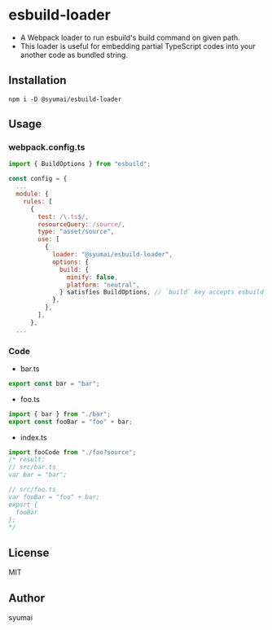 # esbuild-loader

* A Webpack loader to run esbuild's build command on given path.
* This loader is useful for embedding partial TypeScript codes into your another code as bundled string.

## Installation

```
npm i -D @syumai/esbuild-loader
```

## Usage

### webpack.config.ts

```js
import { BuildOptions } from "esbuild";

const config = {
  ...
  module: {
    rules: [
      {
        test: /\.ts$/,
        resourceQuery: /source/,
        type: "asset/source",
        use: [
          {
            loader: "@syumai/esbuild-loader",
            options: {
              build: {
                minify: false,
                platform: "neutral",
              } satisfies BuildOptions, // `build` key accepts esbuild's BuildOptions.
            },
          },
        ],
      },
  ...
```

### Code

* bar.ts

```ts
export const bar = "bar";
```

* foo.ts

```ts
import { bar } from "./bar";
export const fooBar = "foo" + bar;
```

* index.ts

```ts
import fooCode from "./foo?source";
/* result:
// src/bar.ts
var bar = "bar";

// src/foo.ts
var fooBar = "foo" + bar;
export {
  fooBar
};
*/
```

## License

MIT

## Author

syumai
